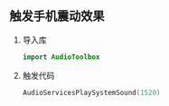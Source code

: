 ## 触发手机震动效果

1. 导入库

   ```swift
   import AudioToolbox
   ```

2. 触发代码

   ```swift
   AudioServicesPlaySystemSound(1520)
   ```

   

